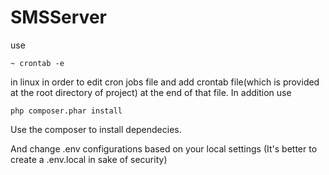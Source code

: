 # SMSServer
use 
```
~ crontab -e
```
in linux in order to edit cron jobs file and add crontab file(which is provided at the root directory of project) at the end of that file.
In addition use 
```
php composer.phar install
```
Use the composer to install dependecies.

And change .env configurations based on your local settings (It's better to create a .env.local in sake of security)
